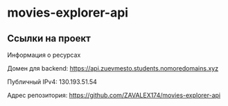 # movies-explorer-api

## Ссылки на проект

Информация о ресурсах

Домен для backend: https://api.zuevmesto.students.nomoredomains.xyz

Публичный IPv4: 130.193.51.54

Адрес репозитория: https://github.com/ZAVALEX174/movies-explorer-api
